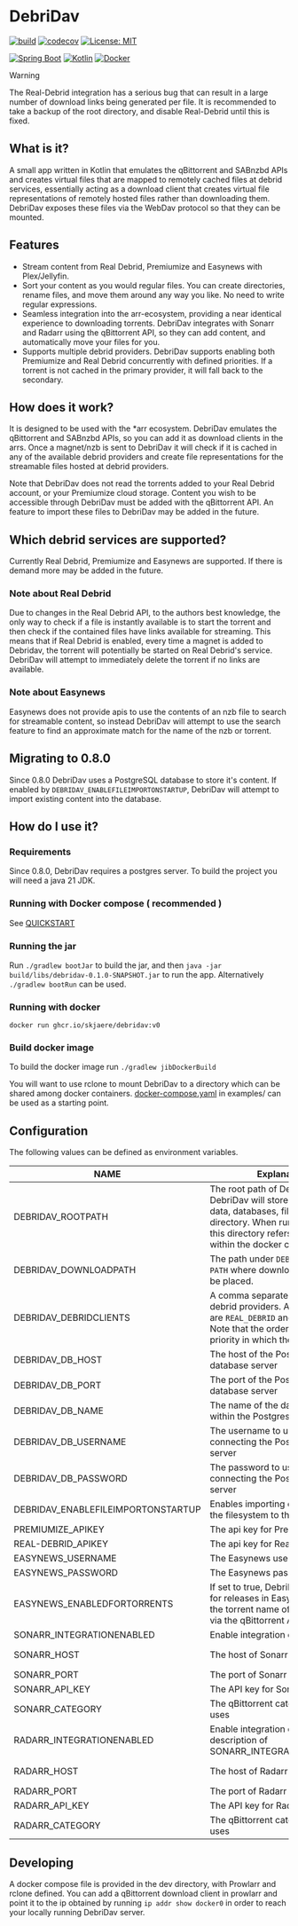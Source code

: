 # DebriDav #

[![build](https://github.com/skjaere/debridav/actions/workflows/build.yaml/badge.svg)](#)
[![codecov](https://codecov.io/gh/skjaere/debridav/graph/badge.svg?token=LIE8M1XE4H)](https://codecov.io/gh/skjaere/debridav)
[![License: MIT](https://img.shields.io/badge/License-MIT-yellow.svg)](https://opensource.org/licenses/MIT)

[![Spring Boot](https://img.shields.io/badge/Spring%20Boot-6DB33F?logo=springboot&logoColor=fff)](#)
[![Kotlin](https://img.shields.io/badge/Kotlin-%237F52FF.svg?logo=kotlin&logoColor=white)](#)
[![Docker](https://img.shields.io/badge/Docker-2496ED?logo=docker&logoColor=fff)](#)

> [!WARNING]
> The Real-Debrid integration has a serious bug that can result in a large number of download links being generated per
> file. It is recommended to take a backup of the root directory, and disable Real-Debrid until this is fixed.

## What is it?

A small app written in Kotlin that emulates the qBittorrent and SABnzbd APIs and creates virtual files that are mapped
to remotely cached files at debrid services, essentially acting as a download client that creates virtual file
representations of remotely hosted files rather than downloading them. DebriDav exposes these files via the WebDav
protocol so that they can be mounted.

## Features

- Stream content from Real Debrid, Premiumize and Easynews with Plex/Jellyfin.
- Sort your content as you would regular files. You can create directories, rename files, and move them around any way
  you like. No need to write regular expressions.
- Seamless integration into the arr-ecosystem, providing a near identical experience to downloading torrents. DebriDav
  integrates with Sonarr and Radarr using the qBittorrent API,
  so they can add content, and automatically move your files for you.
- Supports multiple debrid providers. DebriDav supports enabling both Premiumize and Real Debrid concurrently with
  defined priorities. If a torrent is not cached in the primary provider, it will fall back to the secondary.

## How does it work?

It is designed to be used with the *arr ecosystem. DebriDav emulates the qBittorrent and SABnzbd APIs, so you can add it
as download clients in the arrs.
Once a magnet/nzb is sent to DebriDav it will check if it is cached in any of the available debrid providers and
create file representations for the streamable files hosted at debrid providers.

Note that DebriDav does not read the torrents added to your Real Debrid account, or your Premiumize cloud storage.
Content you wish to be accessible through DebriDav must be added with the qBittorrent API. An feature to import
these files to DebriDav may be added in the future.

## Which debrid services are supported?

Currently Real Debrid, Premiumize and Easynews are supported. If there is demand more may be added in the future.

### Note about Real Debrid

Due to changes in the Real Debrid API, to the authors best knowledge, the only way to check if a file is instantly
available
is to start the torrent and then check if the contained files have links available for streaming.
This means that if Real Debrid is enabled, every time a magnet is added to Debridav, the torrent will potentially be
started on Real Debrid's service. DebriDav will attempt to immediately delete the torrent if no links are available.

### Note about Easynews

Easynews does not provide apis to use the contents of an nzb file to search for streamable content, so instead DebriDav
will attempt to use the search feature to find an approximate match for the name of the nzb or torrent.

## Migrating to 0.8.0

Since 0.8.0 DebriDav uses a PostgreSQL database to store it's content. If enabled by
`DEBRIDAV_ENABLEFILEIMPORTONSTARTUP`, DebriDav will attempt to import
existing content into the database.

## How do I use it?

### Requirements

Since 0.8.0, DebriDav requires a postgres server.
To build the project you will need a java 21 JDK.

### Running with Docker compose ( recommended )

See [QUICKSTART](example/QUICKSTART.md)

### Running the jar

Run `./gradlew bootJar` to build the jar, and then `java -jar build/libs/debridav-0.1.0-SNAPSHOT.jar` to run the app.
Alternatively `./gradlew bootRun` can be used.

### Running with docker

`docker run ghcr.io/skjaere/debridav:v0`

### Build docker image

To build the docker image run `./gradlew jibDockerBuild`

You will want to use rclone to mount DebriDav to a directory which can be shared among docker containers.
[docker-compose.yaml](example/docker-compose.yaml) in examples/ can be used as a starting point.

## Configuration

The following values can be defined as environment variables.

| NAME                               | Explanation                                                                                                                                                                                     | Default          |
|------------------------------------|-------------------------------------------------------------------------------------------------------------------------------------------------------------------------------------------------|------------------|
| DEBRIDAV_ROOTPATH                  | The root path of DebriDav. DebriDav will store configuration data, databases, files under this directory. When running as docker this directory refers to the path within the docker container. | ./debridav-files |
| DEBRIDAV_DOWNLOADPATH              | The path under `DEBRIDAV_ROOT-PATH` where downloaded files will be placed.                                                                                                                      | /downloads       |
| DEBRIDAV_DEBRIDCLIENTS             | A comma separated list of enabled debrid providers. Allowed values are `REAL_DEBRID` and `PREMIUMIZE`. Note that the order determines the priority in which they are used.                      |                  |
| DEBRIDAV_DB_HOST                   | The host of the PostgresSQL database server                                                                                                                                                     | localhost        |
| DEBRIDAV_DB_PORT                   | The port of the PostgresSQL database server                                                                                                                                                     | 5432             |
| DEBRIDAV_DB_NAME                   | The name of the database to use within the PostgresSQL server                                                                                                                                   | debridav         |
| DEBRIDAV_DB_USERNAME               | The username to use when connecting the PostgresSQL server                                                                                                                                      | debridav         |
| DEBRIDAV_DB_PASSWORD               | The password to use when connecting the PostgresSQL server                                                                                                                                      | debridav         |
| DEBRIDAV_ENABLEFILEIMPORTONSTARTUP | Enables importing content from the filesystem to the database.                                                                                                                                  | debridav         |
| PREMIUMIZE_APIKEY                  | The api key for Premiumize                                                                                                                                                                      |                  |
| REAL-DEBRID_APIKEY                 | The api key for Real Debrid                                                                                                                                                                     |                  |
| EASYNEWS_USERNAME                  | The Easynews username                                                                                                                                                                           |                  |
| EASYNEWS_PASSWORD                  | The Easynews password                                                                                                                                                                           |                  |
| EASYNEWS_ENABLEDFORTORRENTS        | If set to true, DebriDav will search for releases in Easynews matching the torrent name of torrents added via the qBittorrent API                                                               | true             |
| SONARR_INTEGRATIONENABLED          | Enable integration of Sonarr.                                                                                                                                                                   | true             |
| SONARR_HOST                        | The host of Sonarr                                                                                                                                                                              | sonarr-debridav  |
| SONARR_PORT                        | The port of Sonarr                                                                                                                                                                              | 8989             |
| SONARR_API_KEY                     | The API key for Sonarr                                                                                                                                                                          |                  |
| SONARR_CATEGORY                    | The qBittorrent cateogy Sonarr uses                                                                                                                                                             | tv-sonarr        |
| RADARR_INTEGRATIONENABLED          | Enable integration of Radarr. See description of SONARR_INTEGRATION_ENABLED                                                                                                                     | true             |
| RADARR_HOST                        | The host of Radarr                                                                                                                                                                              | radarr-debridav  |
| RADARR_PORT                        | The port of Radarr                                                                                                                                                                              | 7878             |
| RADARR_API_KEY                     | The API key for Radarr                                                                                                                                                                          |                  |
| RADARR_CATEGORY                    | The qBittorrent cateogy Radarr uses                                                                                                                                                             | radarr           |

## Developing

A docker compose file is provided in the dev directory, with Prowlarr and rclone defined. You can add a qBittorrent
download client in prowlarr and point it to the ip obtained by running `ip addr show docker0` in order to reach your
locally running DebriDav server.

